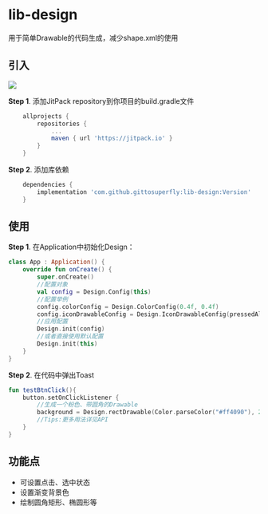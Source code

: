 # lib-design
用于简单Drawable的代码生成，减少shape.xml的使用

## 引入

[![](https://jitpack.io/v/gittosuperfly/lib-design.svg)](https://jitpack.io/#gittosuperfly/lib-design)


**Step 1**. 添加JitPack repository到你项目的build.gradle文件

```groovy
	allprojects {
		repositories {
			...
			maven { url 'https://jitpack.io' }
		}
	}
```

**Step 2**. 添加库依赖
```groovy
	dependencies {
	    implementation 'com.github.gittosuperfly:lib-design:Version'
	}
```


## 使用

**Step 1**. 在Application中初始化Design：

```kotlin
class App : Application() {
    override fun onCreate() {
        super.onCreate()
        //配置对象
        val config = Design.Config(this)
        //配置举例
        config.colorConfig = Design.ColorConfig(0.4f, 0.4f)
        config.iconDrawableConfig = Design.IconDrawableConfig(pressedAlpha = 0.4f)
        //应用配置
        Design.init(config)
        //或者直接使用默认配置
        Design.init(this)
    }
}
```

**Step 2**. 在代码中弹出Toast

```kotlin
fun testBtnClick(){
    button.setOnClickListener {
        //生成一个粉色、带圆角的Drawable
        background = Design.rectDrawable(Color.parseColor("#ff4090"), 20f).build()
        //Tips:更多用法详见API
    }
}
```



## 功能点

* 可设置点击、选中状态
* 设置渐变背景色
* 绘制圆角矩形、椭圆形等

